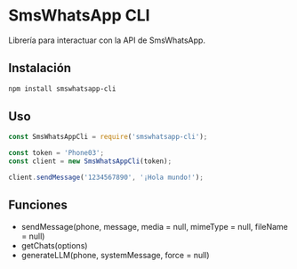 # SmsWhatsApp CLI

Librería para interactuar con la API de SmsWhatsApp.

## Instalación

```bash
npm install smswhatsapp-cli
```

## Uso
```javascript
const SmsWhatsAppCli = require('smswhatsapp-cli');

const token = 'Phone03';
const client = new SmsWhatsAppCli(token);

client.sendMessage('1234567890', '¡Hola mundo!');
```

## Funciones
* sendMessage(phone, message, media = null, mimeType = null, fileName = null)
* getChats(options)
* generateLLM(phone, systemMessage, force = null)
